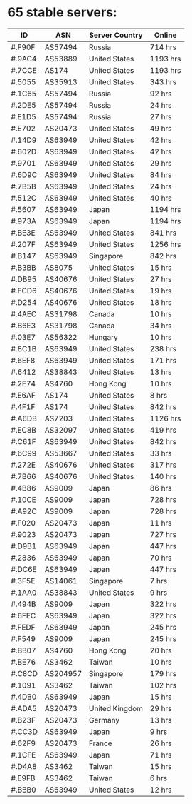 # 65 stable servers:

| ID | ASN | Server Country | Online |
| ------ | ------ | ------ | ------ |
| #.F90F | AS57494 | Russia | 714 hrs |
| #.9AC4 | AS53889 | United States | 1193 hrs |
| #.7CCE | AS174 | United States | 1193 hrs |
| #.5055 | AS35913 | United States | 343 hrs |
| #.1C65 | AS57494 | Russia | 92 hrs |
| #.2DE5 | AS57494 | Russia | 24 hrs |
| #.E1D5 | AS57494 | Russia | 27 hrs |
| #.E702 | AS20473 | United States | 49 hrs |
| #.14D9 | AS63949 | United States | 42 hrs |
| #.602D | AS63949 | United States | 42 hrs |
| #.9701 | AS63949 | United States | 29 hrs |
| #.6D9C | AS63949 | United States | 84 hrs |
| #.7B5B | AS63949 | United States | 24 hrs |
| #.512C | AS63949 | United States | 40 hrs |
| #.5607 | AS63949 | Japan | 1194 hrs |
| #.973A | AS63949 | Japan | 1194 hrs |
| #.BE3E | AS63949 | United States | 841 hrs |
| #.207F | AS63949 | United States | 1256 hrs |
| #.B147 | AS63949 | Singapore | 842 hrs |
| #.B3BB | AS8075 | United States | 15 hrs |
| #.DB95 | AS40676 | United States | 27 hrs |
| #.ECD6 | AS40676 | United States | 19 hrs |
| #.D254 | AS40676 | United States | 18 hrs |
| #.4AEC | AS31798 | Canada | 10 hrs |
| #.B6E3 | AS31798 | Canada | 34 hrs |
| #.03E7 | AS56322 | Hungary | 10 hrs |
| #.8C1B | AS63949 | United States | 238 hrs |
| #.6EF8 | AS63949 | United States | 171 hrs |
| #.6412 | AS38843 | United States | 13 hrs |
| #.2E74 | AS4760 | Hong Kong | 10 hrs |
| #.E6AF | AS174 | United States | 8 hrs |
| #.4F1F | AS174 | United States | 842 hrs |
| #.A6DB | AS7203 | United States | 1126 hrs |
| #.EC8B | AS32097 | United States | 419 hrs |
| #.C61F | AS63949 | United States | 842 hrs |
| #.6C99 | AS53667 | United States | 33 hrs |
| #.272E | AS40676 | United States | 317 hrs |
| #.7B66 | AS40676 | United States | 140 hrs |
| #.4B86 | AS9009 | Japan | 86 hrs |
| #.10CE | AS9009 | Japan | 728 hrs |
| #.A92C | AS9009 | Japan | 728 hrs |
| #.F020 | AS20473 | Japan | 11 hrs |
| #.9023 | AS20473 | Japan | 727 hrs |
| #.D9B1 | AS63949 | Japan | 447 hrs |
| #.2836 | AS63949 | Japan | 70 hrs |
| #.DC6E | AS63949 | Japan | 447 hrs |
| #.3F5E | AS14061 | Singapore | 7 hrs |
| #.1AA0 | AS38843 | United States | 9 hrs |
| #.494B | AS9009 | Japan | 322 hrs |
| #.6FEC | AS63949 | Japan | 322 hrs |
| #.FEDF | AS63949 | Japan | 245 hrs |
| #.F549 | AS9009 | Japan | 245 hrs |
| #.BB07 | AS4760 | Hong Kong | 20 hrs |
| #.BE76 | AS3462 | Taiwan | 10 hrs |
| #.C8CD | AS204957 | Singapore | 179 hrs |
| #.1091 | AS3462 | Taiwan | 102 hrs |
| #.4DB0 | AS63949 | Japan | 15 hrs |
| #.ADA5 | AS20473 | United Kingdom | 29 hrs |
| #.B23F | AS20473 | Germany | 13 hrs |
| #.CC3D | AS63949 | Japan | 9 hrs |
| #.62F9 | AS20473 | France | 26 hrs |
| #.1CFE | AS63949 | Japan | 71 hrs |
| #.D4A8 | AS3462 | Taiwan | 15 hrs |
| #.E9FB | AS3462 | Taiwan | 6 hrs |
| #.BBB0 | AS63949 | United States | 12 hrs |

